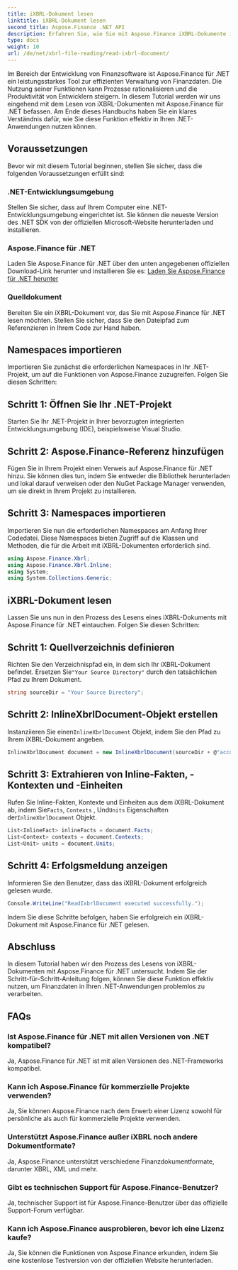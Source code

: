 ```yaml
---
title: iXBRL-Dokument lesen
linktitle: iXBRL-Dokument lesen
second_title: Aspose.Finance .NET API
description: Erfahren Sie, wie Sie mit Aspose.Finance iXBRL-Dokumente in .NET lesen. Schritt-für-Schritt-Anleitung für effizientes Finanzdatenmanagement. #Aspose #Finance #iXBRL
type: docs
weight: 10
url: /de/net/xbrl-file-reading/read-ixbrl-document/
---
```

Im Bereich der Entwicklung von Finanzsoftware ist Aspose.Finance für .NET ein leistungsstarkes Tool zur effizienten Verwaltung von Finanzdaten. Die Nutzung seiner Funktionen kann Prozesse rationalisieren und die Produktivität von Entwicklern steigern. In diesem Tutorial werden wir uns eingehend mit dem Lesen von iXBRL-Dokumenten mit Aspose.Finance für .NET befassen. Am Ende dieses Handbuchs haben Sie ein klares Verständnis dafür, wie Sie diese Funktion effektiv in Ihren .NET-Anwendungen nutzen können.
## Voraussetzungen
Bevor wir mit diesem Tutorial beginnen, stellen Sie sicher, dass die folgenden Voraussetzungen erfüllt sind:
### .NET-Entwicklungsumgebung
Stellen Sie sicher, dass auf Ihrem Computer eine .NET-Entwicklungsumgebung eingerichtet ist. Sie können die neueste Version des .NET SDK von der offiziellen Microsoft-Website herunterladen und installieren.
### Aspose.Finance für .NET
Laden Sie Aspose.Finance für .NET über den unten angegebenen offiziellen Download-Link herunter und installieren Sie es:
[Laden Sie Aspose.Finance für .NET herunter](https://releases.aspose.com/finance/net/)
### Quelldokument
Bereiten Sie ein iXBRL-Dokument vor, das Sie mit Aspose.Finance für .NET lesen möchten. Stellen Sie sicher, dass Sie den Dateipfad zum Referenzieren in Ihrem Code zur Hand haben.
## Namespaces importieren
Importieren Sie zunächst die erforderlichen Namespaces in Ihr .NET-Projekt, um auf die Funktionen von Aspose.Finance zuzugreifen. Folgen Sie diesen Schritten:
## Schritt 1: Öffnen Sie Ihr .NET-Projekt
Starten Sie Ihr .NET-Projekt in Ihrer bevorzugten integrierten Entwicklungsumgebung (IDE), beispielsweise Visual Studio.
## Schritt 2: Aspose.Finance-Referenz hinzufügen
Fügen Sie in Ihrem Projekt einen Verweis auf Aspose.Finance für .NET hinzu. Sie können dies tun, indem Sie entweder die Bibliothek herunterladen und lokal darauf verweisen oder den NuGet Package Manager verwenden, um sie direkt in Ihrem Projekt zu installieren.
## Schritt 3: Namespaces importieren
Importieren Sie nun die erforderlichen Namespaces am Anfang Ihrer Codedatei. Diese Namespaces bieten Zugriff auf die Klassen und Methoden, die für die Arbeit mit iXBRL-Dokumenten erforderlich sind.
```csharp
using Aspose.Finance.Xbrl;
using Aspose.Finance.Xbrl.Inline;
using System;
using System.Collections.Generic;
```
## iXBRL-Dokument lesen
Lassen Sie uns nun in den Prozess des Lesens eines iXBRL-Dokuments mit Aspose.Finance für .NET eintauchen. Folgen Sie diesen Schritten:
## Schritt 1: Quellverzeichnis definieren
 Richten Sie den Verzeichnispfad ein, in dem sich Ihr iXBRL-Dokument befindet. Ersetzen Sie`"Your Source Directory"` durch den tatsächlichen Pfad zu Ihrem Dokument.
```csharp
string sourceDir = "Your Source Directory";
```
## Schritt 2: InlineXbrlDocument-Objekt erstellen
 Instanziieren Sie einen`InlineXbrlDocument` Objekt, indem Sie den Pfad zu Ihrem iXBRL-Dokument angeben.
```csharp
InlineXbrlDocument document = new InlineXbrlDocument(sourceDir + @"account_1.html");
```
## Schritt 3: Extrahieren von Inline-Fakten, -Kontexten und -Einheiten
 Rufen Sie Inline-Fakten, Kontexte und Einheiten aus dem iXBRL-Dokument ab, indem Sie`Facts`, `Contexts` , Und`Units` Eigenschaften der`InlineXbrlDocument` Objekt.
```csharp
List<InlineFact> inlineFacts = document.Facts;
List<Context> contexts = document.Contexts;
List<Unit> units = document.Units;
```
## Schritt 4: Erfolgsmeldung anzeigen
Informieren Sie den Benutzer, dass das iXBRL-Dokument erfolgreich gelesen wurde.
```csharp
Console.WriteLine("ReadIxbrlDocument executed successfully.");
```
Indem Sie diese Schritte befolgen, haben Sie erfolgreich ein iXBRL-Dokument mit Aspose.Finance für .NET gelesen.
## Abschluss
In diesem Tutorial haben wir den Prozess des Lesens von iXBRL-Dokumenten mit Aspose.Finance für .NET untersucht. Indem Sie der Schritt-für-Schritt-Anleitung folgen, können Sie diese Funktion effektiv nutzen, um Finanzdaten in Ihren .NET-Anwendungen problemlos zu verarbeiten.
## FAQs
### Ist Aspose.Finance für .NET mit allen Versionen von .NET kompatibel?
Ja, Aspose.Finance für .NET ist mit allen Versionen des .NET-Frameworks kompatibel.
### Kann ich Aspose.Finance für kommerzielle Projekte verwenden?
Ja, Sie können Aspose.Finance nach dem Erwerb einer Lizenz sowohl für persönliche als auch für kommerzielle Projekte verwenden.
### Unterstützt Aspose.Finance außer iXBRL noch andere Dokumentformate?
Ja, Aspose.Finance unterstützt verschiedene Finanzdokumentformate, darunter XBRL, XML und mehr.
### Gibt es technischen Support für Aspose.Finance-Benutzer?
Ja, technischer Support ist für Aspose.Finance-Benutzer über das offizielle Support-Forum verfügbar.
### Kann ich Aspose.Finance ausprobieren, bevor ich eine Lizenz kaufe?
Ja, Sie können die Funktionen von Aspose.Finance erkunden, indem Sie eine kostenlose Testversion von der offiziellen Website herunterladen.